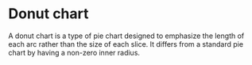 # Donut chart
A donut chart is a type of pie chart designed to emphasize the length of each arc rather than the size of each slice. It differs from a standard pie chart by having a non-zero inner radius. 
